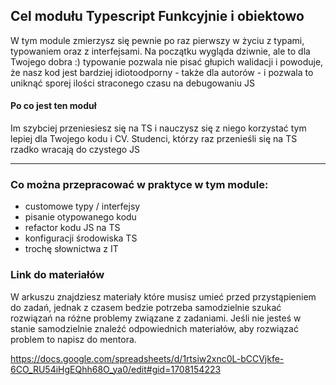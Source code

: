 ## Cel modułu Typescript Funkcyjnie i obiektowo

W tym module zmierzysz się pewnie po raz pierwszy w życiu z typami, typowaniem oraz z interfejsami. Na początku wygląda dziwnie, ale to dla Twojego dobra :) typowanie pozwala nie pisać głupich walidacji i powoduje, że nasz kod jest bardziej idiotoodporny - także dla autorów - i pozwala to uniknąć sporej ilości straconego czasu na debugowaniu JS

#### Po co jest ten moduł

Im szybciej przeniesiesz się na TS i nauczysz się z niego korzystać tym lepiej dla Twojego kodu i CV. Studenci, którzy raz przenieśli się na TS rzadko wracają do czystego JS

---

### Co można przepracować w praktyce w tym module:

- customowe typy / interfejsy
- pisanie otypowanego kodu
- refactor kodu JS na TS
- konfiguracji środowiska TS
- trochę słownictwa z IT

### Link do materiałów

W arkuszu znajdziesz materiały które musisz umieć przed przystąpieniem do zadań, jednak z czasem bedzie potrzeba samodzielnie szukać rozwiązań na różne problemy związane z zadaniami. Jeśli nie jesteś w stanie samodzielnie znaleźć odpowiednich materiałów, aby rozwiązać problem to napisz do mentora.

https://docs.google.com/spreadsheets/d/1rtsiw2xnc0L-bCCVjkfe-6CO_RU54iHgEQhh68O_ya0/edit#gid=1708154223
